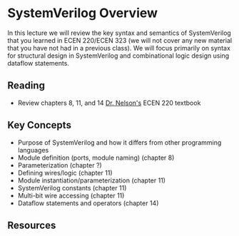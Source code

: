 # SystemVerilog Overview

In this lecture we will review the key syntax and semantics of SystemVerilog that you learned in ECEN 220/ECEN 323 (we will not cover any new material that you have not had in a previous class).
We will focus primarily on syntax for structural design in SystemVerilog and combinational logic design using dataflow statements.

<!-- Get them started on basic RTL SV design to complete first two labs -->

## Reading

* Review chapters 8, 11, and 14 [Dr. Nelson's](https://www.amazon.com/Designing-Digital-Systems-SystemVerilog-v2-1-ebook/dp/B091BBVG4C/ref=sr_1_1?crid=3TUDSUSI1BURK&keywords=Designing+Digital+Systems+With+SystemVerilog+%28v2.1%29&qid=1662573889&s=digital-text&sprefix=designing+digital+systems+with+systemverilog+v2.1+%2Cdigital-text%2C89&sr=1-1) ECEN 220 textbook

## Key Concepts

* Purpose of SystemVerilog and how it differs from other programming languages
* Module definition (ports, module naming) (chapter 8)
* Parameterization (chapter ?)
* Defining wires/logic (chapter 11)
* Module instantiation/parameterization (chapter 11)
* SystemVerilog constants (chapter 11)
* Multi-bit wire accessing (chapter 11)
* Dataflow statements and operators (chapter 14)

## Resources
